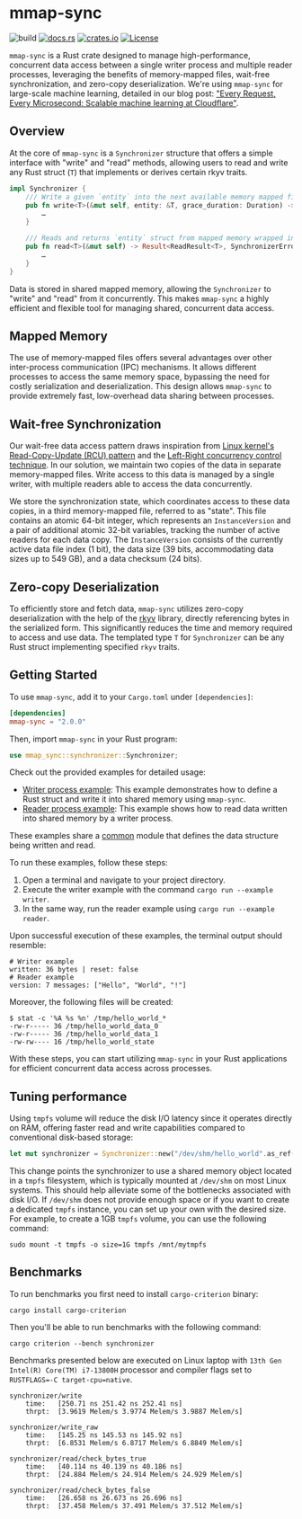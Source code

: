 # mmap-sync
![build](https://img.shields.io/github/actions/workflow/status/cloudflare/mmap-sync/ci.yml?branch=main)
[![docs.rs](https://docs.rs/mmap-sync/badge.svg)](https://docs.rs/mmap-sync)
[![crates.io](https://img.shields.io/crates/v/mmap-sync.svg)](https://crates.io/crates/mmap-sync)
[![License](https://img.shields.io/badge/license-Apache%202.0-blue)](LICENSE)

`mmap-sync` is a Rust crate designed to manage high-performance, concurrent data access between a single writer process and multiple reader processes, leveraging the benefits of memory-mapped files, wait-free synchronization, and zero-copy deserialization.
We're using `mmap-sync` for large-scale machine learning, detailed in our blog post: ["Every Request, Every Microsecond: Scalable machine learning at Cloudflare"](http://blog.cloudflare.com/scalable-machine-learning-at-cloudflare).

## Overview
At the core of `mmap-sync` is a `Synchronizer` structure that offers a simple interface with "write" and "read" methods, allowing users to read and write any Rust struct (`T`) that implements or derives certain rkyv traits.

```rust
impl Synchronizer {
    /// Write a given `entity` into the next available memory mapped file.
    pub fn write<T>(&mut self, entity: &T, grace_duration: Duration) -> Result<(usize, bool), SynchronizerError> {
        …
    }

    /// Reads and returns `entity` struct from mapped memory wrapped in `ReadResult`
    pub fn read<T>(&mut self) -> Result<ReadResult<T>, SynchronizerError> {
        …
    }
}
```

Data is stored in shared mapped memory, allowing the `Synchronizer` to "write" and "read" from it concurrently.
This makes `mmap-sync` a highly efficient and flexible tool for managing shared, concurrent data access.

## Mapped Memory
The use of memory-mapped files offers several advantages over other inter-process communication (IPC) mechanisms.
It allows different processes to access the same memory space, bypassing the need for costly serialization and deserialization.
This design allows `mmap-sync` to provide extremely fast, low-overhead data sharing between processes.

## Wait-free Synchronization
Our wait-free data access pattern draws inspiration from [Linux kernel's Read-Copy-Update (RCU) pattern](https://www.kernel.org/doc/html/next/RCU/whatisRCU.html) and the [Left-Right concurrency control technique](https://github.com/pramalhe/ConcurrencyFreaks/blob/master/papers/left-right-2014.pdf).
In our solution, we maintain two copies of the data in separate memory-mapped files.
Write access to this data is managed by a single writer, with multiple readers able to access the data concurrently.

We store the synchronization state, which coordinates access to these data copies, in a third memory-mapped file, referred to as "state".
This file contains an atomic 64-bit integer, which represents an `InstanceVersion` and a pair of additional atomic 32-bit variables, tracking the number of active readers for each data copy.
The `InstanceVersion` consists of the currently active data file index (1 bit), the data size (39 bits, accommodating data sizes up to 549 GB), and a data checksum (24 bits).

## Zero-copy Deserialization
To efficiently store and fetch data, `mmap-sync` utilizes zero-copy deserialization with the help of the [rkyv](https://rkyv.org/) library, directly referencing bytes in the serialized form.
This significantly reduces the time and memory required to access and use data.
The templated type `T` for `Synchronizer` can be any Rust struct implementing specified `rkyv` traits.

## Getting Started
To use `mmap-sync`, add it to your `Cargo.toml` under `[dependencies]`:
```toml
[dependencies]
mmap-sync = "2.0.0"
```
Then, import `mmap-sync` in your Rust program:
```rust
use mmap_sync::synchronizer::Synchronizer;
```

Check out the provided examples for detailed usage:
* [Writer process example](examples/writer.rs): This example demonstrates how to define a Rust struct and write it into shared memory using `mmap-sync`.
* [Reader process example](examples/reader.rs): This example shows how to read data written into shared memory by a writer process.

These examples share a [common](examples/common/mod.rs) module that defines the data structure being written and read.

To run these examples, follow these steps:

1. Open a terminal and navigate to your project directory.
2. Execute the writer example with the command `cargo run --example writer`.
3. In the same way, run the reader example using `cargo run --example reader`.

Upon successful execution of these examples, the terminal output should resemble:
```shell
# Writer example
written: 36 bytes | reset: false
# Reader example
version: 7 messages: ["Hello", "World", "!"]
```

Moreover, the following files will be created:
```shell
$ stat -c '%A %s %n' /tmp/hello_world_*
-rw-r----- 36 /tmp/hello_world_data_0
-rw-r----- 36 /tmp/hello_world_data_1
-rw-rw---- 16 /tmp/hello_world_state
```

With these steps, you can start utilizing `mmap-sync` in your Rust applications for efficient concurrent data access across processes.

## Tuning performance
Using `tmpfs` volume will reduce the disk I/O latency since it operates directly on RAM, offering faster read and write capabilities compared to conventional disk-based storage:
```rust
let mut synchronizer = Synchronizer::new("/dev/shm/hello_world".as_ref());
```
This change points the synchronizer to use a shared memory object located in a `tmpfs` filesystem, which is typically mounted at `/dev/shm` on most Linux systems. This should help alleviate some of the bottlenecks associated with disk I/O.
If `/dev/shm` does not provide enough space or if you want to create a dedicated `tmpfs` instance, you can set up your own with the desired size. For example, to create a 1GB `tmpfs` volume, you can use the following command:
```shell
sudo mount -t tmpfs -o size=1G tmpfs /mnt/mytmpfs
```

## Benchmarks
To run benchmarks you first need to install `cargo-criterion` binary:
```shell
cargo install cargo-criterion
```

Then you'll be able to run benchmarks with the following command:
```shell
cargo criterion --bench synchronizer
```

Benchmarks presented below are executed on Linux laptop with `13th Gen Intel(R) Core(TM) i7-13800H` processor and compiler flags set to `RUSTFLAGS=-C target-cpu=native`.
```shell
synchronizer/write
    time:   [250.71 ns 251.42 ns 252.41 ns]
    thrpt:  [3.9619 Melem/s 3.9774 Melem/s 3.9887 Melem/s]

synchronizer/write_raw
    time:   [145.25 ns 145.53 ns 145.92 ns]
    thrpt:  [6.8531 Melem/s 6.8717 Melem/s 6.8849 Melem/s]

synchronizer/read/check_bytes_true
    time:   [40.114 ns 40.139 ns 40.186 ns]
    thrpt:  [24.884 Melem/s 24.914 Melem/s 24.929 Melem/s]

synchronizer/read/check_bytes_false
    time:   [26.658 ns 26.673 ns 26.696 ns]
    thrpt:  [37.458 Melem/s 37.491 Melem/s 37.512 Melem/s]
```